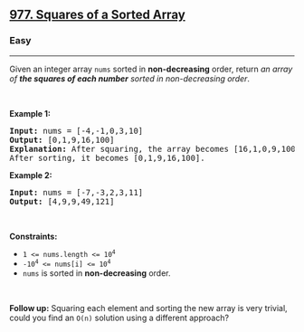 <h2><a href="https://leetcode.com/problems/squares-of-a-sorted-array/">977. Squares of a Sorted Array</a></h2><h3>Easy</h3><hr><div style="user-select: auto;"><p style="user-select: auto;">Given an integer array <code style="user-select: auto;">nums</code> sorted in <strong style="user-select: auto;">non-decreasing</strong> order, return <em style="user-select: auto;">an array of <strong style="user-select: auto;">the squares of each number</strong> sorted in non-decreasing order</em>.</p>

<p style="user-select: auto;">&nbsp;</p>
<p style="user-select: auto;"><strong style="user-select: auto;">Example 1:</strong></p>

<pre style="position: relative; user-select: auto;"><strong style="user-select: auto;">Input:</strong> nums = [-4,-1,0,3,10]
<strong style="user-select: auto;">Output:</strong> [0,1,9,16,100]
<strong style="user-select: auto;">Explanation:</strong> After squaring, the array becomes [16,1,0,9,100].
After sorting, it becomes [0,1,9,16,100].
<div class="open_grepper_editor" title="Edit &amp; Save To Grepper" style="user-select: auto;"></div></pre>

<p style="user-select: auto;"><strong style="user-select: auto;">Example 2:</strong></p>

<pre style="position: relative; user-select: auto;"><strong style="user-select: auto;">Input:</strong> nums = [-7,-3,2,3,11]
<strong style="user-select: auto;">Output:</strong> [4,9,9,49,121]
<div class="open_grepper_editor" title="Edit &amp; Save To Grepper" style="user-select: auto;"></div></pre>

<p style="user-select: auto;">&nbsp;</p>
<p style="user-select: auto;"><strong style="user-select: auto;">Constraints:</strong></p>

<ul style="user-select: auto;">
	<li style="user-select: auto;"><code style="user-select: auto;"><span style="user-select: auto;">1 &lt;= nums.length &lt;= </span>10<sup style="user-select: auto;">4</sup></code></li>
	<li style="user-select: auto;"><code style="user-select: auto;">-10<sup style="user-select: auto;">4</sup> &lt;= nums[i] &lt;= 10<sup style="user-select: auto;">4</sup></code></li>
	<li style="user-select: auto;"><code style="user-select: auto;">nums</code> is sorted in <strong style="user-select: auto;">non-decreasing</strong> order.</li>
</ul>

<p style="user-select: auto;">&nbsp;</p>
<strong style="user-select: auto;">Follow up:</strong> Squaring each element and sorting the new array is very trivial, could you find an <code style="user-select: auto;">O(n)</code> solution using a different approach?</div>